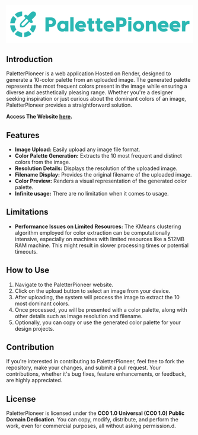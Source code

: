 ![PaletterPioneer Logo](./static/logo.svg)

## Introduction

PaletterPioneer is a web application Hosted on Render, designed to generate a 10-color palette from an uploaded image. The generated palette represents the most frequent colors present in the image while ensuring a diverse and aesthetically pleasing range. Whether you're a designer seeking inspiration or just curious about the dominant colors of an image, PaletterPioneer provides a straightforward solution.

**Access The Website [here](https://palettepioneer.onrender.com/).**

## Features

-  **Image Upload:** Easily upload any image file format.
-  **Color Palette Generation:** Extracts the 10 most frequent and distinct colors from the image.
-  **Resolution Details:** Displays the resolution of the uploaded image.
-  **Filename Display:** Provides the original filename of the uploaded image.
-  **Color Preview:** Renders a visual representation of the generated color palette.
-  **Infinite usage:** There are no limitation when it comes to usage.

## Limitations

-  **Performance Issues on Limited Resources:** The KMeans clustering algorithm employed for color extraction can be computationally intensive, especially on machines with limited resources like a 512MB RAM machine. This might result in slower processing times or potential timeouts.

## How to Use

1. Navigate to the PaletterPioneer website.
2. Click on the upload button to select an image from your device.
3. After uploading, the system will process the image to extract the 10 most dominant colors.
4. Once processed, you will be presented with a color palette, along with other details such as image resolution and filename.
5. Optionally, you can copy or use the generated color palette for your design projects.

## Contribution

If you're interested in contributing to PaletterPioneer, feel free to fork the repository, make your changes, and submit a pull request. Your contributions, whether it's bug fixes, feature enhancements, or feedback, are highly appreciated.

## License

PaletterPioneer is licensed under the **CC0 1.0 Universal (CC0 1.0) Public Domain Dedication**. You can copy, modify, distribute, and perform the work, even for commercial purposes, all without asking permission.d.
